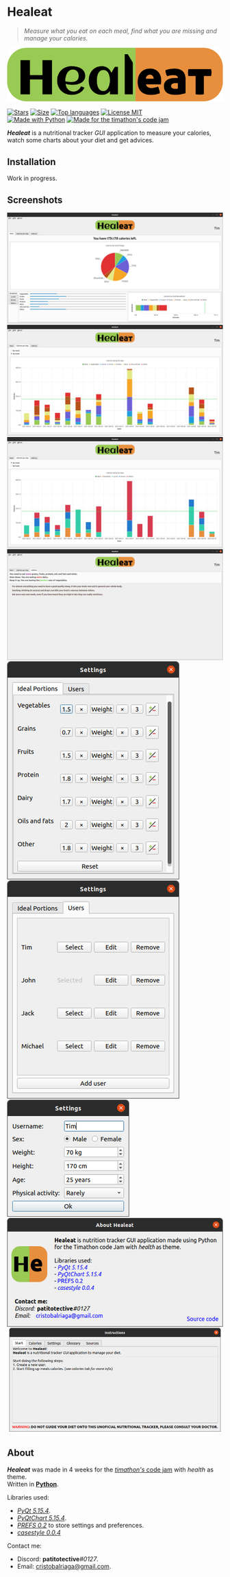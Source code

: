 # Healeat
> _Measure what you eat on each meal, find what you are missing and manage your calories._

[![Healeat logo](https://github.com/Patitotective/Healeat/blob/main/Assets/logo.png?raw=true)](https://github.com/Patitotective/Healeat)

[![Stars](https://img.shields.io/github/stars/patitotective/healeat)](https://github.com/Patitotective/Healeat/stargazers)
[![Size](https://img.shields.io/github/repo-size/Patitotective/Healeat)](https://github.com/Patitotective/Healeat)
[![Top languages](https://img.shields.io/github/languages/top/Patitotective/Healeat)](https://github.com/Patitotective/Healeat)
[![License MIT](https://img.shields.io/github/license/Patitotective/Healeat)](https://github.com/Patitotective/Healeat/)
<br/>
[![Made with Python](https://img.shields.io/badge/made%20with-python-blue)](https://www.python.org/)
[![Made for the timathon's code jam](https://img.shields.io/badge/made%20for-timathon-orange)](https://twtcodejam.net/timathon/)

***Healeat*** is a nutritional tracker _GUI_ application to measure your calories, watch some charts about your diet and get advices.  

## Installation
Work in progress.

## Screenshots
[![Main tab](https://github.com/Patitotective/Healeat/blob/main/Screenshots/main_tab.png?raw=true)](https://github.com/Patitotective/Healeat)  
[![Calories per day chart (by foods)](https://raw.githubusercontent.com/Patitotective/Healeat/main/Screenshots/calories_per_day_tab_by_foods.png?raw=true)](https://github.com/Patitotective/Healeat)  
[![Calories per day chart (by meals)](https://github.com/Patitotective/Healeat/blob/main/Screenshots/calories_per_day_tab_by_meals.png?raw=true)](https://github.com/Patitotective/Healeat)  
[![Advices tab](https://github.com/Patitotective/Healeat/blob/main/Screenshots/advices_tab.png?raw=true)](https://github.com/Patitotective/Healeat)  
[![Settings dialog ideal portions tab](https://github.com/Patitotective/Healeat/blob/main/Screenshots/settings_dialog_ideal_portions_tab.png?raw=true)](https://github.com/Patitotective/Healeat)  
[![Settings dialog users tab](https://github.com/Patitotective/Healeat/blob/main/Screenshots/settings_dialog_users_tab.png?raw=true)](https://github.com/Patitotective/Healeat)  
[![Edit user dialog](https://github.com/Patitotective/Healeat/blob/main/Screenshots/edit_user_dialog.png?raw=true)](https://github.com/Patitotective/Healeat)  
[![About dialog](https://github.com/Patitotective/Healeat/blob/main/Screenshots/about_dialog.png?raw=true)](https://github.com/Patitotective/Healeat)  
[![Instructions dialog](https://github.com/Patitotective/Healeat/blob/main/Screenshots/instructions_dialog.png?raw=true)](https://github.com/Patitotective/Healeat)  

## About
***Healeat*** was made in 4 weeks for the [_timathon's_ code jam](https://twtcodejam.net/timathon/) with _health_ as theme.  
Written in [**Python**](https://www.python.org/).

Libraries used:
- [_PyQt 5.15.4_](https://pypi.org/project/PyQt5/5.15.4/).
- [_PyQtChart 5.15.4_](https://pypi.org/project/PyQtChart/5.15.4/).
- [_PREFS 0.2_](https://patitotective.github.io/PREFS/) to store settings and preferences.
- [_casestyle 0.0.4_](https://github.com/zhoujin7/casestyle)

Contact me: 
- Discord: **patitotective**_#0127_.
- Email: [cristobalriaga@gmail.com](mailto:cristobalriaga@gmail.com).
